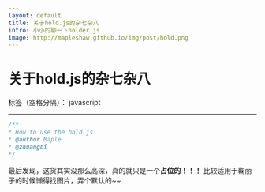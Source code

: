 ```yaml
---
layout: default
title: 关于hold.js的杂七杂八
intro: 小小的聊一下holder.js
image: http://mapleshaw.github.io/img/post/hold.png
---
```


# 关于hold.js的杂七杂八

标签（空格分隔）： javascript

---

``` javascript
/**
* How to use the hold.js
* @author Maple
* @zhuangbi
*/

```
最后发现，这货其实没那么高深，真的就只是一个**占位的！！！**
比较适用于鞠丽子的时候懒得找图片，弄个默认的~~



